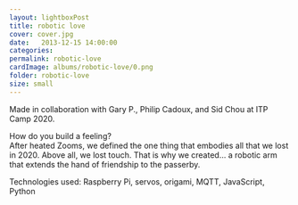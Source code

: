 ```yaml
---
layout: lightboxPost
title: robotic love
cover: cover.jpg
date:   2013-12-15 14:00:00
categories: 
permalink: robotic-love
cardImage: albums/robotic-love/0.png
folder: robotic-love
size: small
---
```


Made in collaboration with Gary P., Philip Cadoux, and Sid Chou at ITP Camp 2020.

<!--more-->

How do you build a feeling?  
After heated Zooms, we defined the one thing that embodies all that we lost in 2020. Above all, we lost touch. That is why we created... a robotic arm that extends the hand of friendship to the passerby.

Technologies used: Raspberry Pi, servos, origami, MQTT, JavaScript, Python
